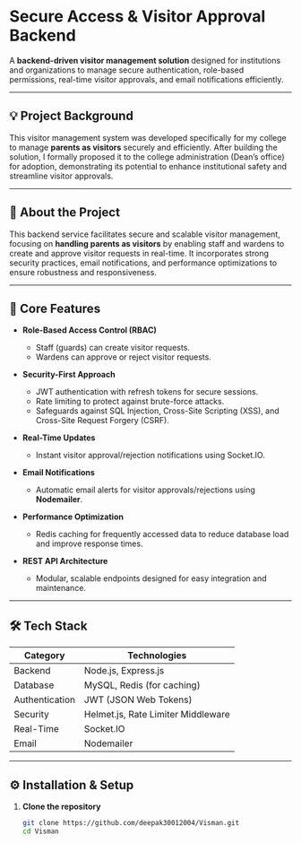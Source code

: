 # Secure Access & Visitor Approval Backend

A **backend-driven visitor management solution** designed for institutions and organizations to manage secure authentication, role-based permissions, real-time visitor approvals, and email notifications efficiently.

---

## 💡 Project Background

This visitor management system was developed specifically for my college to manage **parents as visitors** securely and efficiently. After building the solution, I formally proposed it to the college administration (Dean’s office) for adoption, demonstrating its potential to enhance institutional safety and streamline visitor approvals.

---

## 💼 About the Project

This backend service facilitates secure and scalable visitor management, focusing on **handling parents as visitors** by enabling staff and wardens to create and approve visitor requests in real-time. It incorporates strong security practices, email notifications, and performance optimizations to ensure robustness and responsiveness.

---

## 🚀 Core Features

- **Role-Based Access Control (RBAC)**
  - Staff (guards) can create visitor requests.
  - Wardens can approve or reject visitor requests.

- **Security-First Approach**
  - JWT authentication with refresh tokens for secure sessions.
  - Rate limiting to protect against brute-force attacks.
  - Safeguards against SQL Injection, Cross-Site Scripting (XSS), and Cross-Site Request Forgery (CSRF).

- **Real-Time Updates**
  - Instant visitor approval/rejection notifications using Socket.IO.

- **Email Notifications**
  - Automatic email alerts for visitor approvals/rejections using **Nodemailer**.

- **Performance Optimization**
  - Redis caching for frequently accessed data to reduce database load and improve response times.

- **REST API Architecture**
  - Modular, scalable endpoints designed for easy integration and maintenance.

---

## 🛠 Tech Stack

| Category       | Technologies                       |
| -------------- | -------------------------------- |
| Backend        | Node.js, Express.js               |
| Database       | MySQL, Redis (for caching)        |
| Authentication | JWT (JSON Web Tokens)             |
| Security       | Helmet.js, Rate Limiter Middleware |
| Real-Time      | Socket.IO                        |
| Email          | Nodemailer                      |

---

## ⚙️ Installation & Setup

1. **Clone the repository**

   ```bash
   git clone https://github.com/deepak30012004/Visman.git
   cd Visman
